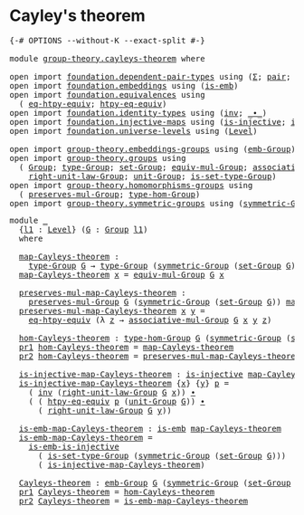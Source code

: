 # Cayley's theorem

<pre class="Agda"><a id="29" class="Symbol">{-#</a> <a id="33" class="Keyword">OPTIONS</a> <a id="41" class="Pragma">--without-K</a> <a id="53" class="Pragma">--exact-split</a> <a id="67" class="Symbol">#-}</a>

<a id="72" class="Keyword">module</a> <a id="79" href="group-theory.cayleys-theorem.html" class="Module">group-theory.cayleys-theorem</a> <a id="108" class="Keyword">where</a>

<a id="115" class="Keyword">open</a> <a id="120" class="Keyword">import</a> <a id="127" href="foundation.dependent-pair-types.html" class="Module">foundation.dependent-pair-types</a> <a id="159" class="Keyword">using</a> <a id="165" class="Symbol">(</a><a id="166" href="foundation-core.dependent-pair-types.html#502" class="Record">Σ</a><a id="167" class="Symbol">;</a> <a id="169" href="foundation-core.dependent-pair-types.html#575" class="InductiveConstructor">pair</a><a id="173" class="Symbol">;</a> <a id="175" href="foundation-core.dependent-pair-types.html#592" class="Field">pr1</a><a id="178" class="Symbol">;</a> <a id="180" href="foundation-core.dependent-pair-types.html#604" class="Field">pr2</a><a id="183" class="Symbol">)</a>
<a id="185" class="Keyword">open</a> <a id="190" class="Keyword">import</a> <a id="197" href="foundation.embeddings.html" class="Module">foundation.embeddings</a> <a id="219" class="Keyword">using</a> <a id="225" class="Symbol">(</a><a id="226" href="foundation-core.embeddings.html#980" class="Function">is-emb</a><a id="232" class="Symbol">)</a>
<a id="234" class="Keyword">open</a> <a id="239" class="Keyword">import</a> <a id="246" href="foundation.equivalences.html" class="Module">foundation.equivalences</a> <a id="270" class="Keyword">using</a>
  <a id="278" class="Symbol">(</a> <a id="280" href="foundation.equivalences.html#13491" class="Function">eq-htpy-equiv</a><a id="293" class="Symbol">;</a> <a id="295" href="foundation.equivalences.html#13628" class="Function">htpy-eq-equiv</a><a id="308" class="Symbol">)</a>
<a id="310" class="Keyword">open</a> <a id="315" class="Keyword">import</a> <a id="322" href="foundation.identity-types.html" class="Module">foundation.identity-types</a> <a id="348" class="Keyword">using</a> <a id="354" class="Symbol">(</a><a id="355" href="foundation-core.identity-types.html#1552" class="Function">inv</a><a id="358" class="Symbol">;</a> <a id="360" href="foundation-core.identity-types.html#1239" class="Function Operator">_∙_</a><a id="363" class="Symbol">)</a>
<a id="365" class="Keyword">open</a> <a id="370" class="Keyword">import</a> <a id="377" href="foundation.injective-maps.html" class="Module">foundation.injective-maps</a> <a id="403" class="Keyword">using</a> <a id="409" class="Symbol">(</a><a id="410" href="foundation.injective-maps.html#1295" class="Function">is-injective</a><a id="422" class="Symbol">;</a> <a id="424" href="foundation.injective-maps.html#4595" class="Function">is-emb-is-injective</a><a id="443" class="Symbol">)</a>
<a id="445" class="Keyword">open</a> <a id="450" class="Keyword">import</a> <a id="457" href="foundation.universe-levels.html" class="Module">foundation.universe-levels</a> <a id="484" class="Keyword">using</a> <a id="490" class="Symbol">(</a><a id="491" href="Agda.Primitive.html#597" class="Postulate">Level</a><a id="496" class="Symbol">)</a>

<a id="499" class="Keyword">open</a> <a id="504" class="Keyword">import</a> <a id="511" href="group-theory.embeddings-groups.html" class="Module">group-theory.embeddings-groups</a> <a id="542" class="Keyword">using</a> <a id="548" class="Symbol">(</a><a id="549" href="group-theory.embeddings-groups.html#920" class="Function">emb-Group</a><a id="558" class="Symbol">)</a>
<a id="560" class="Keyword">open</a> <a id="565" class="Keyword">import</a> <a id="572" href="group-theory.groups.html" class="Module">group-theory.groups</a> <a id="592" class="Keyword">using</a>
  <a id="600" class="Symbol">(</a> <a id="602" href="group-theory.groups.html#2398" class="Function">Group</a><a id="607" class="Symbol">;</a> <a id="609" href="group-theory.groups.html#2641" class="Function">type-Group</a><a id="619" class="Symbol">;</a> <a id="621" href="group-theory.groups.html#2581" class="Function">set-Group</a><a id="630" class="Symbol">;</a> <a id="632" href="group-theory.groups.html#5518" class="Function">equiv-mul-Group</a><a id="647" class="Symbol">;</a> <a id="649" href="group-theory.groups.html#3235" class="Function">associative-mul-Group</a><a id="670" class="Symbol">;</a>
    <a id="676" href="group-theory.groups.html#4224" class="Function">right-unit-law-Group</a><a id="696" class="Symbol">;</a> <a id="698" href="group-theory.groups.html#3677" class="Function">unit-Group</a><a id="708" class="Symbol">;</a> <a id="710" href="group-theory.groups.html#2693" class="Function">is-set-type-Group</a><a id="727" class="Symbol">)</a>
<a id="729" class="Keyword">open</a> <a id="734" class="Keyword">import</a> <a id="741" href="group-theory.homomorphisms-groups.html" class="Module">group-theory.homomorphisms-groups</a> <a id="775" class="Keyword">using</a>
  <a id="783" class="Symbol">(</a> <a id="785" href="group-theory.homomorphisms-groups.html#1451" class="Function">preserves-mul-Group</a><a id="804" class="Symbol">;</a> <a id="806" href="group-theory.homomorphisms-groups.html#1617" class="Function">type-hom-Group</a><a id="820" class="Symbol">)</a>
<a id="822" class="Keyword">open</a> <a id="827" class="Keyword">import</a> <a id="834" href="group-theory.symmetric-groups.html" class="Module">group-theory.symmetric-groups</a> <a id="864" class="Keyword">using</a> <a id="870" class="Symbol">(</a><a id="871" href="group-theory.symmetric-groups.html#3527" class="Function">symmetric-Group</a><a id="886" class="Symbol">)</a>
</pre>
<pre class="Agda"><a id="901" class="Keyword">module</a> <a id="908" href="group-theory.cayleys-theorem.html#908" class="Module">_</a>
  <a id="912" class="Symbol">{</a><a id="913" href="group-theory.cayleys-theorem.html#913" class="Bound">l1</a> <a id="916" class="Symbol">:</a> <a id="918" href="Agda.Primitive.html#597" class="Postulate">Level</a><a id="923" class="Symbol">}</a> <a id="925" class="Symbol">(</a><a id="926" href="group-theory.cayleys-theorem.html#926" class="Bound">G</a> <a id="928" class="Symbol">:</a> <a id="930" href="group-theory.groups.html#2398" class="Function">Group</a> <a id="936" href="group-theory.cayleys-theorem.html#913" class="Bound">l1</a><a id="938" class="Symbol">)</a>
  <a id="942" class="Keyword">where</a>
  
  <a id="953" href="group-theory.cayleys-theorem.html#953" class="Function">map-Cayleys-theorem</a> <a id="973" class="Symbol">:</a>
    <a id="979" href="group-theory.groups.html#2641" class="Function">type-Group</a> <a id="990" href="group-theory.cayleys-theorem.html#926" class="Bound">G</a> <a id="992" class="Symbol">→</a> <a id="994" href="group-theory.groups.html#2641" class="Function">type-Group</a> <a id="1005" class="Symbol">(</a><a id="1006" href="group-theory.symmetric-groups.html#3527" class="Function">symmetric-Group</a> <a id="1022" class="Symbol">(</a><a id="1023" href="group-theory.groups.html#2581" class="Function">set-Group</a> <a id="1033" href="group-theory.cayleys-theorem.html#926" class="Bound">G</a><a id="1034" class="Symbol">))</a>
  <a id="1039" href="group-theory.cayleys-theorem.html#953" class="Function">map-Cayleys-theorem</a> <a id="1059" href="group-theory.cayleys-theorem.html#1059" class="Bound">x</a> <a id="1061" class="Symbol">=</a> <a id="1063" href="group-theory.groups.html#5518" class="Function">equiv-mul-Group</a> <a id="1079" href="group-theory.cayleys-theorem.html#926" class="Bound">G</a> <a id="1081" href="group-theory.cayleys-theorem.html#1059" class="Bound">x</a>
  
  <a id="1088" href="group-theory.cayleys-theorem.html#1088" class="Function">preserves-mul-map-Cayleys-theorem</a> <a id="1122" class="Symbol">:</a>
    <a id="1128" href="group-theory.homomorphisms-groups.html#1451" class="Function">preserves-mul-Group</a> <a id="1148" href="group-theory.cayleys-theorem.html#926" class="Bound">G</a> <a id="1150" class="Symbol">(</a><a id="1151" href="group-theory.symmetric-groups.html#3527" class="Function">symmetric-Group</a> <a id="1167" class="Symbol">(</a><a id="1168" href="group-theory.groups.html#2581" class="Function">set-Group</a> <a id="1178" href="group-theory.cayleys-theorem.html#926" class="Bound">G</a><a id="1179" class="Symbol">))</a> <a id="1182" href="group-theory.cayleys-theorem.html#953" class="Function">map-Cayleys-theorem</a>
  <a id="1204" href="group-theory.cayleys-theorem.html#1088" class="Function">preserves-mul-map-Cayleys-theorem</a> <a id="1238" href="group-theory.cayleys-theorem.html#1238" class="Bound">x</a> <a id="1240" href="group-theory.cayleys-theorem.html#1240" class="Bound">y</a> <a id="1242" class="Symbol">=</a>
    <a id="1248" href="foundation.equivalences.html#13491" class="Function">eq-htpy-equiv</a> <a id="1262" class="Symbol">(λ</a> <a id="1265" href="group-theory.cayleys-theorem.html#1265" class="Bound">z</a> <a id="1267" class="Symbol">→</a> <a id="1269" href="group-theory.groups.html#3235" class="Function">associative-mul-Group</a> <a id="1291" href="group-theory.cayleys-theorem.html#926" class="Bound">G</a> <a id="1293" href="group-theory.cayleys-theorem.html#1238" class="Bound">x</a> <a id="1295" href="group-theory.cayleys-theorem.html#1240" class="Bound">y</a> <a id="1297" href="group-theory.cayleys-theorem.html#1265" class="Bound">z</a><a id="1298" class="Symbol">)</a>

  <a id="1303" href="group-theory.cayleys-theorem.html#1303" class="Function">hom-Cayleys-theorem</a> <a id="1323" class="Symbol">:</a> <a id="1325" href="group-theory.homomorphisms-groups.html#1617" class="Function">type-hom-Group</a> <a id="1340" href="group-theory.cayleys-theorem.html#926" class="Bound">G</a> <a id="1342" class="Symbol">(</a><a id="1343" href="group-theory.symmetric-groups.html#3527" class="Function">symmetric-Group</a> <a id="1359" class="Symbol">(</a><a id="1360" href="group-theory.groups.html#2581" class="Function">set-Group</a> <a id="1370" href="group-theory.cayleys-theorem.html#926" class="Bound">G</a><a id="1371" class="Symbol">))</a>
  <a id="1376" href="foundation-core.dependent-pair-types.html#592" class="Field">pr1</a> <a id="1380" href="group-theory.cayleys-theorem.html#1303" class="Function">hom-Cayleys-theorem</a> <a id="1400" class="Symbol">=</a> <a id="1402" href="group-theory.cayleys-theorem.html#953" class="Function">map-Cayleys-theorem</a>
  <a id="1424" href="foundation-core.dependent-pair-types.html#604" class="Field">pr2</a> <a id="1428" href="group-theory.cayleys-theorem.html#1303" class="Function">hom-Cayleys-theorem</a> <a id="1448" class="Symbol">=</a> <a id="1450" href="group-theory.cayleys-theorem.html#1088" class="Function">preserves-mul-map-Cayleys-theorem</a>

  <a id="1487" href="group-theory.cayleys-theorem.html#1487" class="Function">is-injective-map-Cayleys-theorem</a> <a id="1520" class="Symbol">:</a> <a id="1522" href="foundation.injective-maps.html#1295" class="Function">is-injective</a> <a id="1535" href="group-theory.cayleys-theorem.html#953" class="Function">map-Cayleys-theorem</a>
  <a id="1557" href="group-theory.cayleys-theorem.html#1487" class="Function">is-injective-map-Cayleys-theorem</a> <a id="1590" class="Symbol">{</a><a id="1591" href="group-theory.cayleys-theorem.html#1591" class="Bound">x</a><a id="1592" class="Symbol">}</a> <a id="1594" class="Symbol">{</a><a id="1595" href="group-theory.cayleys-theorem.html#1595" class="Bound">y</a><a id="1596" class="Symbol">}</a> <a id="1598" href="group-theory.cayleys-theorem.html#1598" class="Bound">p</a> <a id="1600" class="Symbol">=</a>
    <a id="1606" class="Symbol">(</a> <a id="1608" href="foundation-core.identity-types.html#1552" class="Function">inv</a> <a id="1612" class="Symbol">(</a><a id="1613" href="group-theory.groups.html#4224" class="Function">right-unit-law-Group</a> <a id="1634" href="group-theory.cayleys-theorem.html#926" class="Bound">G</a> <a id="1636" href="group-theory.cayleys-theorem.html#1591" class="Bound">x</a><a id="1637" class="Symbol">))</a> <a id="1640" href="foundation-core.identity-types.html#1239" class="Function Operator">∙</a>
    <a id="1646" class="Symbol">(</a> <a id="1648" class="Symbol">(</a> <a id="1650" href="foundation.equivalences.html#13628" class="Function">htpy-eq-equiv</a> <a id="1664" href="group-theory.cayleys-theorem.html#1598" class="Bound">p</a> <a id="1666" class="Symbol">(</a><a id="1667" href="group-theory.groups.html#3677" class="Function">unit-Group</a> <a id="1678" href="group-theory.cayleys-theorem.html#926" class="Bound">G</a><a id="1679" class="Symbol">))</a> <a id="1682" href="foundation-core.identity-types.html#1239" class="Function Operator">∙</a>
      <a id="1690" class="Symbol">(</a> <a id="1692" href="group-theory.groups.html#4224" class="Function">right-unit-law-Group</a> <a id="1713" href="group-theory.cayleys-theorem.html#926" class="Bound">G</a> <a id="1715" href="group-theory.cayleys-theorem.html#1595" class="Bound">y</a><a id="1716" class="Symbol">))</a>

  <a id="1722" href="group-theory.cayleys-theorem.html#1722" class="Function">is-emb-map-Cayleys-theorem</a> <a id="1749" class="Symbol">:</a> <a id="1751" href="foundation-core.embeddings.html#980" class="Function">is-emb</a> <a id="1758" href="group-theory.cayleys-theorem.html#953" class="Function">map-Cayleys-theorem</a>
  <a id="1780" href="group-theory.cayleys-theorem.html#1722" class="Function">is-emb-map-Cayleys-theorem</a> <a id="1807" class="Symbol">=</a>
    <a id="1813" href="foundation.injective-maps.html#4595" class="Function">is-emb-is-injective</a>
      <a id="1839" class="Symbol">(</a> <a id="1841" href="group-theory.groups.html#2693" class="Function">is-set-type-Group</a> <a id="1859" class="Symbol">(</a><a id="1860" href="group-theory.symmetric-groups.html#3527" class="Function">symmetric-Group</a> <a id="1876" class="Symbol">(</a><a id="1877" href="group-theory.groups.html#2581" class="Function">set-Group</a> <a id="1887" href="group-theory.cayleys-theorem.html#926" class="Bound">G</a><a id="1888" class="Symbol">)))</a>
      <a id="1898" class="Symbol">(</a> <a id="1900" href="group-theory.cayleys-theorem.html#1487" class="Function">is-injective-map-Cayleys-theorem</a><a id="1932" class="Symbol">)</a>

  <a id="1937" href="group-theory.cayleys-theorem.html#1937" class="Function">Cayleys-theorem</a> <a id="1953" class="Symbol">:</a> <a id="1955" href="group-theory.embeddings-groups.html#920" class="Function">emb-Group</a> <a id="1965" href="group-theory.cayleys-theorem.html#926" class="Bound">G</a> <a id="1967" class="Symbol">(</a><a id="1968" href="group-theory.symmetric-groups.html#3527" class="Function">symmetric-Group</a> <a id="1984" class="Symbol">(</a><a id="1985" href="group-theory.groups.html#2581" class="Function">set-Group</a> <a id="1995" href="group-theory.cayleys-theorem.html#926" class="Bound">G</a><a id="1996" class="Symbol">))</a>
  <a id="2001" href="foundation-core.dependent-pair-types.html#592" class="Field">pr1</a> <a id="2005" href="group-theory.cayleys-theorem.html#1937" class="Function">Cayleys-theorem</a> <a id="2021" class="Symbol">=</a> <a id="2023" href="group-theory.cayleys-theorem.html#1303" class="Function">hom-Cayleys-theorem</a>
  <a id="2045" href="foundation-core.dependent-pair-types.html#604" class="Field">pr2</a> <a id="2049" href="group-theory.cayleys-theorem.html#1937" class="Function">Cayleys-theorem</a> <a id="2065" class="Symbol">=</a> <a id="2067" href="group-theory.cayleys-theorem.html#1722" class="Function">is-emb-map-Cayleys-theorem</a>
</pre>